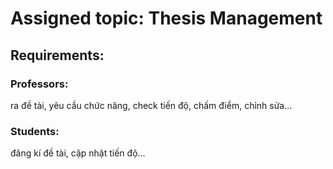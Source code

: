 # Assigned topic: Thesis Management
## Requirements:
### Professors: 
ra đề tài, yêu cầu chức năng, check tiến độ, chấm điểm, chỉnh sửa...
### Students:
đăng kí đề tài, cập nhật tiến độ...

